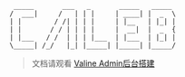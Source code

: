 ```
 _____       ___   _       _____   _____  
/  ___|     /   | | |     | ____| |  _  \ 
| |        / /| | | |     | |__   | |_| | 
| |       / / | | | |     |  __|  |  _  { 
| |___   / /  | | | |___  | |___  | |_| | 
\_____| /_/   |_| |_____| |_____| |_____/ 
```
> 文档请观看 [Valine Admin后台搭建](https://reinness.com/views/technology-sharing/vuepress/#%E4%BA%91%E5%BC%95%E6%93%8E-%E4%B8%80%E9%94%AE-%E9%83%A8%E7%BD%B2)
